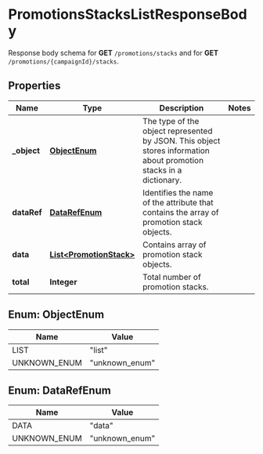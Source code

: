 

# PromotionsStacksListResponseBody

Response body schema for **GET** `/promotions/stacks` and for **GET** `/promotions/{campaignId}/stacks`.

## Properties

| Name | Type | Description | Notes |
|------------ | ------------- | ------------- | -------------|
|**_object** | [**ObjectEnum**](#ObjectEnum) | The type of the object represented by JSON. This object stores information about promotion stacks in a dictionary. |  |
|**dataRef** | [**DataRefEnum**](#DataRefEnum) | Identifies the name of the attribute that contains the array of promotion stack objects. |  |
|**data** | [**List&lt;PromotionStack&gt;**](PromotionStack.md) | Contains array of promotion stack objects. |  |
|**total** | **Integer** | Total number of promotion stacks. |  |



## Enum: ObjectEnum

| Name | Value |
|---- | -----|
| LIST | &quot;list&quot; |
| UNKNOWN_ENUM | &quot;unknown_enum&quot; |



## Enum: DataRefEnum

| Name | Value |
|---- | -----|
| DATA | &quot;data&quot; |
| UNKNOWN_ENUM | &quot;unknown_enum&quot; |



